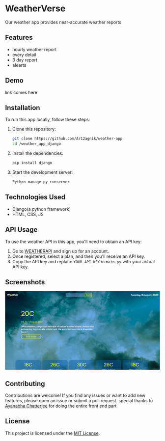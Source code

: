 
# <h1>WeatherVerse</h1>


Our weather app provides near-accurate weather reports 

## Features

- hourly weather report
- every detail
- 3 day report
- alearts

## Demo

link comes here
## Installation

To run this app locally, follow these steps:

1. Clone this repository:
   ```bash
   git clone https://github.com/Ar12agnik/weather-app
   cd /weather_app_django
   ```

2. Install the dependencies:
   ```bash
   pip install django
   ```

3. Start the development server:
   ```bash
   Python manage.py runserver
   ```

## Technologies Used

- Django(a python framework)
- HTML, CSS, JS

## API Usage

To use the weather API in this app, you'll need to obtain an API key:

1. Go to [WEATHERAPI](https://www.weatherapi.com/) and sign up for an account.
2. Once registered, select a plan, and then you'll receive an API key.
3. Copy the API key and replace `YOUR_API_KEY` in `main.py` with your actual API key.

## Screenshots

![Screenshot 1](screenshot.png)


## Contributing

Contributions are welcome! If you find any issues or want to add new features, please open an issue or submit a pull request.
special thanks to [Ayanabha Chatterjee](https://github.com/aYgCOO) for doing the entire front end part

## License

This project is licensed under the [MIT License](./LICENSE).
